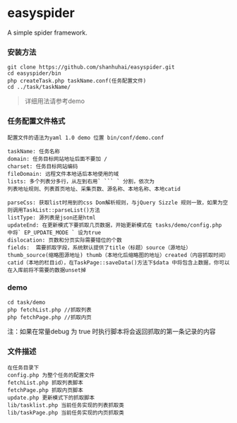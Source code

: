 easyspider
==========
  A simple spider framework.

### 安装方法

    git clone https://github.com/shanhuhai/easyspider.git
    cd easyspider/bin
    php createTask.php taskName.conf(任务配置文件)
    cd ../task/taskName/
    
> 详细用法请参考demo

### 任务配置文件格式
    
	配置文件的语法为yaml 1.0 demo 位置 bin/conf/demo.conf

	taskName: 任务名称
	domain: 任务目标网站地址后面不要加 /
	charset: 任务目标网站编码
	fileDomain: 远程文件本地话后本地使用的域
	lists: 多个列表分多行，从左到右用` ``` ` 分割，依次为
	列表地址规则、列表首页地址、采集页数、源名称、本地名称、本地catid
	 
	parseCss: 获取list时用到的css Dom解析规则，与jQuery Sizzle 规则一致，如果为空则调用TaskList::parseList()方法
	listType: 源列表是json还是html
	updateEnd: 在更新模式下要抓取几页数据，开始更新模式在 tasks/demo/config.php 中将` EP_UPDATE_MODE ` 设为true 
	dislocation: 页数和分页实际需要错位的个数
	fields:  需要抓取字段，系统默认提供了title（标题）source（源地址）thumb_source(缩略图源地址) thumb（本地化后缩略图的地址）created（内容抓取时间）catid（本地的栏目id），在TaskPage::saveData()方法下$data 中将包含上数据，你可以在入库前将不需要的数据unset掉

### demo
	cd task/demo
	php fetchList.php //抓取列表
	php fetchPage.php //抓取内页

注：如果在常量debug 为 true 时执行脚本将会返回抓取的第一条记录的内容
	
### 文件描述

    在任务目录下
    config.php 为整个任务的配置文件
    fetchList.php 抓取列表脚本
    fetchPage.php 抓取内页脚本
    update.php 更新模式下的抓取脚本
    lib/tasklist.php 当前任务实现的列表抓取类
    lib/taskPage.php 当前任务实现的内页抓取类
